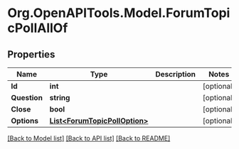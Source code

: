 # Org.OpenAPITools.Model.ForumTopicPollAllOf

## Properties

Name | Type | Description | Notes
------------ | ------------- | ------------- | -------------
**Id** | **int** |  | [optional] 
**Question** | **string** |  | [optional] 
**Close** | **bool** |  | [optional] 
**Options** | [**List&lt;ForumTopicPollOption&gt;**](ForumTopicPollOption.md) |  | [optional] 

[[Back to Model list]](../README.md#documentation-for-models) [[Back to API list]](../README.md#documentation-for-api-endpoints) [[Back to README]](../README.md)


